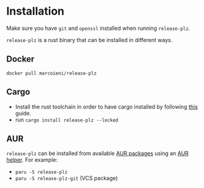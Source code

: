 # Installation

Make sure you have `git` and `openssl` installed when running `release-plz`.

`release-plz` is a rust binary that can be installed in different ways.

## Docker

`docker pull marcoieni/release-plz`

## Cargo

* Install the rust toolchain in order to have cargo installed by following
  [this](https://www.rust-lang.org/tools/install) guide.
* run `cargo install release-plz --locked`

## AUR

`release-plz` can be installed from available
[AUR packages](https://aur.archlinux.org/packages?O=0&SeB=b&K=release-plz&outdated=&SB=n&SO=a&PP=50&submit=Go)
using an [AUR helper](https://wiki.archlinux.org/index.php/AUR_helpers). For example:

* `paru -S release-plz`
* `paru -S release-plz-git` (VCS package)
